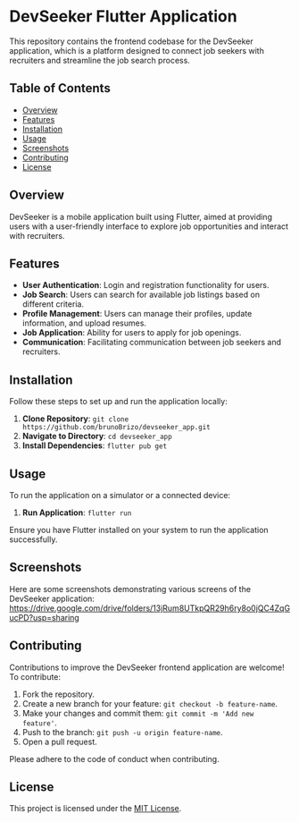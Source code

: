 # DevSeeker Flutter Application

This repository contains the frontend codebase for the DevSeeker application, which is a platform designed to connect job seekers with recruiters and streamline the job search process.

## Table of Contents

- [Overview](#overview)
- [Features](#features)
- [Installation](#installation)
- [Usage](#usage)
- [Screenshots](#screenshots)
- [Contributing](#contributing)
- [License](#license)

## Overview

DevSeeker is a mobile application built using Flutter, aimed at providing users with a user-friendly interface to explore job opportunities and interact with recruiters.

## Features

- **User Authentication**: Login and registration functionality for users.
- **Job Search**: Users can search for available job listings based on different criteria.
- **Profile Management**: Users can manage their profiles, update information, and upload resumes.
- **Job Application**: Ability for users to apply for job openings.
- **Communication**: Facilitating communication between job seekers and recruiters.

## Installation

Follow these steps to set up and run the application locally:

1. **Clone Repository**: `git clone https://github.com/brunoBrizo/devseeker_app.git`
2. **Navigate to Directory**: `cd devseeker_app`
3. **Install Dependencies**: `flutter pub get`

## Usage

To run the application on a simulator or a connected device:

1. **Run Application**: `flutter run`

Ensure you have Flutter installed on your system to run the application successfully.

## Screenshots

Here are some screenshots demonstrating various screens of the DevSeeker application:
https://drive.google.com/drive/folders/13jRum8UTkpQR29h6ry8o0jQC4ZqGucPD?usp=sharing

## Contributing

Contributions to improve the DevSeeker frontend application are welcome! To contribute:

1. Fork the repository.
2. Create a new branch for your feature: `git checkout -b feature-name`.
3. Make your changes and commit them: `git commit -m 'Add new feature'`.
4. Push to the branch: `git push -u origin feature-name`.
5. Open a pull request.

Please adhere to the code of conduct when contributing.

## License

This project is licensed under the [MIT License](LICENSE).
